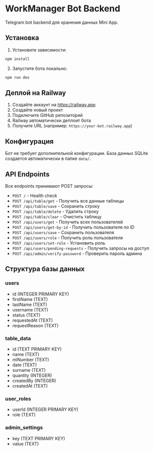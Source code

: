 # WorkManager Bot Backend

Telegram bot backend для хранения данных Mini App.

## Установка

1. Установите зависимости:
```bash
npm install
```

2. Запустите бота локально:
```bash
npm run dev
```

## Деплой на Railway

1. Создайте аккаунт на https://railway.app
2. Создайте новый проект
3. Подключите GitHub репозиторий
4. Railway автоматически деплоит бота
5. Получите URL (например: `https://your-bot.railway.app`)

## Конфигурация

Бот не требует дополнительной конфигурации. База данных SQLite создается автоматически в папке `data/`.

## API Endpoints

Все endpoints принимают POST запросы:

- `POST /` - Health check
- `POST /api/table/get` - Получить все данные таблицы
- `POST /api/table/save` - Сохранить строку
- `POST /api/table/delete` - Удалить строку
- `POST /api/table/clear` - Очистить таблицу
- `POST /api/users/get` - Получить всех пользователей
- `POST /api/users/get-by-id` - Получить пользователя по ID
- `POST /api/users/save` - Сохранить пользователя
- `POST /api/users/role` - Получить роль пользователя
- `POST /api/users/set-role` - Установить роль
- `POST /api/users/pending-requests` - Получить запросы на доступ
- `POST /api/admin/verify-password` - Проверить пароль админа

## Структура базы данных

### users
- id (INTEGER PRIMARY KEY)
- firstName (TEXT)
- lastName (TEXT)
- username (TEXT)
- status (TEXT)
- requestedAt (TEXT)
- requestReason (TEXT)

### table_data
- id (TEXT PRIMARY KEY)
- name (TEXT)
- mlNumber (TEXT)
- date (TEXT)
- surname (TEXT)
- quantity (INTEGER)
- createdBy (INTEGER)
- createdAt (TEXT)

### user_roles
- userId (INTEGER PRIMARY KEY)
- role (TEXT)

### admin_settings
- key (TEXT PRIMARY KEY)
- value (TEXT)

